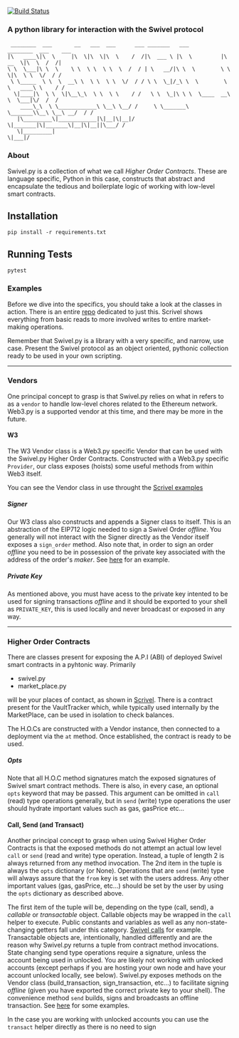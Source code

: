 [![Build Status](https://app.travis-ci.com/Swivel-Finance/swivel-py.svg?token=mHzJQzb11WHSPwztZw8B&branch=main)](https://app.travis-ci.com/Swivel-Finance/swivel-py)
### A python library for interaction with the Swivel protocol
```
 ________  ___       __   ___  ___      ___ _______   ___           ________  ___    ___ 
|\   ____\|\  \     |\  \|\  \|\  \    /  /|\  ___ \ |\  \         |\   __  \|\  \  /  /|
\ \  \___|\ \  \    \ \  \ \  \ \  \  /  / | \   __/|\ \  \        \ \  \|\  \ \  \/  / /
 \ \_____  \ \  \  __\ \  \ \  \ \  \/  / / \ \  \_|/_\ \  \        \ \   ____\ \    / / 
  \|____|\  \ \  \|\__\_\  \ \  \ \    / /   \ \  \_|\ \ \  \____  __\ \  \___|\/  /  /  
    ____\_\  \ \____________\ \__\ \__/ /     \ \_______\ \_______\\__\ \__\ __/  / /    
   |\_________\|____________|\|__|\|__|/       \|_______|\|_______\|__|\|__||\___/ /     
   \|_________|                                                             \|___|/      
```
### About
Swivel.py is a collection of what we call *Higher Order Contracts*. These are language specific, Python in this case,
constructs that abstract and encapsulate the tedious and boilerplate logic of working with low-level smart contracts.

## Installation

    pip install -r requirements.txt

## Running Tests

    pytest
    
### Examples
Before we dive into the specifics, you should take a look at the classes in action. There is an entire [repo](https://github.com/Swivel-Finance/scrivel/tree/main/scrivel/examples)
dedicated to just this. Scrivel shows everything from basic reads to more involved writes to entire market-making
operations. 

Remember that Swivel.py is a library with a very specific, and narrow, use case. Present the
Swivel protocol as an object oriented, pythonic collection ready to be used in your own scripting.

---------------------------

### Vendors
One principal concept to grasp is that Swivel.py relies on what in refers to as a `vendor` to handle low-level
chores related to the Ethereum network. Web3.py is a supported vendor at this time, and there may be more in
the future.

#### W3
The W3 Vendor class is a Web3.py specific Vendor that can be used with the Swivel.py Higher Order Contracts.
Constructed with a Web3.py specific `Provider`, our class exposes (hoists) some useful methods from within
Web3 itself.

You can see the Vendor class in use throught the [Scrivel examples](https://github.com/Swivel-Finance/scrivel/tree/main/scrivel/examples)

##### Signer
Our W3 class also constructs and appends a Signer class to itself. This is an abstraction of the 
EIP712 logic needed to sign a Swivel Order _offline_. You generally will not interact with the Signer
directly as the Vendor itself exposes a `sign_order` method. Also note that, in order to sign an order
_offline_ you need to be in possession of the private key associated with the address of the order's 
_maker_. See [here](order_examples) for an example.

##### Private Key
As mentioned above, you must have acess to the private key intented to be used for signing transactions _offline_ and it should be
exported to your shell as `PRIVATE_KEY`, this is used locally and never broadcast or exposed in any way.

---------------------------

### Higher Order Contracts
There are classes present for exposing the A.P.I (ABI) of deployed Swivel smart contracts in a pyhtonic way. Primarily

* swivel.py
* market_place.py

will be your places of contact, as shown in [Scrivel](https://github.com/Swivel-Finance/scrivel/tree/main/scrivel/examples). There is a contract present for the VaultTracker which, 
while typically used internally by the MarketPlace, can be used in isolation to check balances.

The H.O.Cs are constructed with a Vendor instance, then connected to a deployment via the `at` method. Once established,
the contract is ready to be used.

##### Opts
Note that all H.O.C method signatures match the exposed signatures of Swivel smart contract methods. There is also,
in every case, an optional `opts` keyword that may be passed. This argument can be omitted in `call` (read) type
operations generally, but in `send` (write) type operations the user should hydrate important values such as
gas, gasPrice etc...

#### Call, Send (and Transact)
Another principal concept to grasp when using Swivel Higher Order Contracts is that the exposed methods do not
attempt an actual low level `call` or `send` (read and write) type operation. Instead, a tuple of length 2
is always returned from any method invocation. The 2nd item in the tuple is always the `opts` dictionary (or None).
Operations that are `send` (write) type will always assure that the `from` key is set with the users address. Any
other important values (gas, gasPrice, etc...) should be set by the user by using the `opts` dictionary
as described above.

The first item of the tuple will be, depending on the type (call, send), a _callable_ or _transactable_ object.
Callable objects may be wrapped in the `call` helper to execute. Public constants and variables as well as any
non-state-changing getters fall under this category. [Swivel calls](https://github.com/Swivel-Finance/scrivel/blob/main/scrivel/examples/swivel_calls.py) for example. Transactable objects
are, intentionally, handled differently and are the reason why Swivel.py returns a tuple from contract method invocations.
State changing send type operations require a signature, unless the account being used in unlocked. You are likely
not working with unlocked accounts (except perhaps if you are hosting your own node and have your account unlocked locally, see below).
Swivel.py exposes methods on the Vendor class (build_transaction, sign_transaction, etc...) to facilitate signing
_offline_ (given you have exported the correct private key to your shell). The convenience method `send` builds, signs
and broadcasts an offline transaction. See [here](https://github.com/Swivel-Finance/scrivel/blob/main/scrivel/examples/order_examples.py) for
some examples.

In the case you are working with unlocked accounts you can use the `transact` helper directly as there is no need to sign
